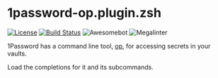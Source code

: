 # 1password-op.plugin.zsh

[![License](https://img.shields.io/badge/License-Apache%202.0-blue.svg)](https://opensource.org/licenses/Apache-2.0)
[![Build Status](https://img.shields.io/endpoint.svg?url=https%3A%2F%2Factions-badge.atrox.dev%2Funixorn%2F1password-op.plugin.zsh%2Fbadge%3Fref%3Dmain&style=plastic)](https://actions-badge.atrox.dev/unixorn/1password-op.plugin.zsh/goto?ref=main)
![Awesomebot](https://github.com/unixorn/1password-op.plugin.zsh/actions/workflows/awesomebot.yml/badge.svg)
![Megalinter](https://github.com/unixorn/1password-op.plugin.zsh/actions/workflows/mega-linter.yml/badge.svg)

1Password has a command line tool, [op](https://developer.1password.com/docs/cli/get-started/), for accessing secrets in your vaults.

Load the completions for it and its subcommands.